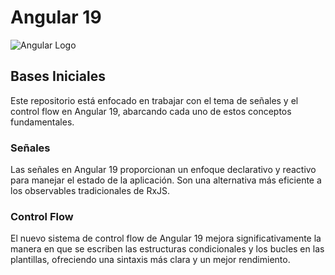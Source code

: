 # Angular 19

![Angular Logo](https://angular.io/assets/images/logos/angular/angular.svg)

## Bases Iniciales

Este repositorio está enfocado en trabajar con el tema de señales y el control flow en Angular 19, abarcando cada uno de estos conceptos fundamentales.

### Señales

Las señales en Angular 19 proporcionan un enfoque declarativo y reactivo para manejar el estado de la aplicación. Son una alternativa más eficiente a los observables tradicionales de RxJS.

### Control Flow

El nuevo sistema de control flow de Angular 19 mejora significativamente la manera en que se escriben las estructuras condicionales y los bucles en las plantillas, ofreciendo una sintaxis más clara y un mejor rendimiento.
